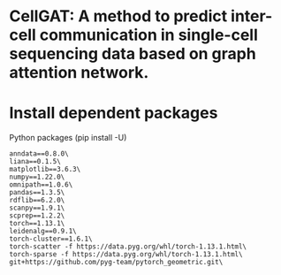 # CellGAT: A method to predict inter-cell communication in single-cell sequencing data based on graph attention network.

# Install dependent packages
Python packages
(pip install -U)

    anndata==0.8.0\
    liana==0.1.5\
    matplotlib==3.6.3\ 
    numpy==1.22.0\ 
    omnipath==1.0.6\ 
    pandas==1.3.5\ 
    rdflib==6.2.0\ 
    scanpy==1.9.1\ 
    scprep==1.2.2\ 
    torch==1.13.1\
    leidenalg==0.9.1\ 
    torch-cluster==1.6.1\ 
    torch-scatter -f https://data.pyg.org/whl/torch-1.13.1.html\
    torch-sparse -f https://data.pyg.org/whl/torch-1.13.1.html\
    git+https://github.com/pyg-team/pytorch_geometric.git\

    
